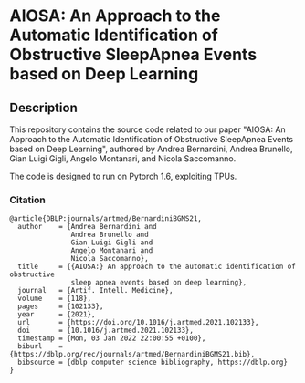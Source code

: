 # AIOSA: An Approach to the Automatic Identification of Obstructive SleepApnea Events based on Deep Learning     
 
## Description   
This repository contains the source code related to our paper "AIOSA: An Approach to the Automatic Identification of Obstructive SleepApnea Events based on Deep Learning", authored by Andrea Bernardini, Andrea Brunello, Gian Luigi Gigli, Angelo Montanari, and Nicola Saccomanno.

The code is designed to run on Pytorch 1.6, exploiting TPUs.   


### Citation   
```
@article{DBLP:journals/artmed/BernardiniBGMS21,
  author    = {Andrea Bernardini and
               Andrea Brunello and
               Gian Luigi Gigli and
               Angelo Montanari and
               Nicola Saccomanno},
  title     = {{AIOSA:} An approach to the automatic identification of obstructive
               sleep apnea events based on deep learning},
  journal   = {Artif. Intell. Medicine},
  volume    = {118},
  pages     = {102133},
  year      = {2021},
  url       = {https://doi.org/10.1016/j.artmed.2021.102133},
  doi       = {10.1016/j.artmed.2021.102133},
  timestamp = {Mon, 03 Jan 2022 22:00:55 +0100},
  biburl    = {https://dblp.org/rec/journals/artmed/BernardiniBGMS21.bib},
  bibsource = {dblp computer science bibliography, https://dblp.org}
}
```   
